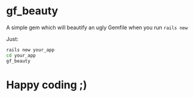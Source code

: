# gf_beauty
A simple gem which will beautify an ugly Gemfile when you run `rails new`

Just:
```sh
rails new your_app
cd your_app
gf_beauty
```
# Happy coding ;)

